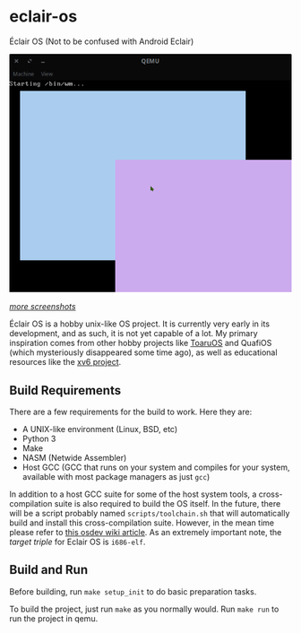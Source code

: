 # eclair-os
Éclair OS (Not to be confused with Android Eclair)

![screenshot](res/screenshot.png)

[_more screenshots_](res/screenshots)

Éclair OS is a hobby unix-like OS project. It is currently very early in its development, and as such, it is not yet capable of a lot. My primary inspiration comes from other hobby projects like [ToaruOS](https://github.com/klange/toaruos) and QuafiOS (which mysteriously disappeared some time ago), as well as educational resources like the [xv6 project](https://github.com/mit-pdos/xv6-public).

## Build Requirements
There are a few requirements for the build to work. Here they are:

 - A UNIX-like environment (Linux, BSD, etc)
 - Python 3
 - Make
 - NASM (Netwide Assembler)
 - Host GCC (GCC that runs on your system and compiles for your system, available with most package managers as just `gcc`)

In addition to a host GCC suite for some of the host system tools, a cross-compilation suite is also required to build the OS itself. In the future, there will be a script probably named `scripts/toolchain.sh` that will automatically build and install this cross-compilation suite. However, in the mean time please refer to [this osdev wiki article](https://wiki.osdev.org/GCC_Cross-Compiler). As an extremely important note, the _target triple_ for Eclair OS is `i686-elf`.

## Build and Run

Before building, run `make setup_init` to do basic preparation tasks.

To build the project, just run `make` as you normally would. Run `make run` to run the project in qemu.
